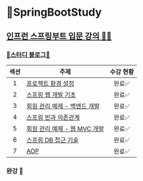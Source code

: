 
# 🌱SpringBootStudy
[인프런 스프링부트 입문 강의 🧑‍🏫](https://www.inflearn.com/course/%EC%8A%A4%ED%94%84%EB%A7%81-%EC%9E%85%EB%AC%B8-%EC%8A%A4%ED%94%84%EB%A7%81%EB%B6%80%ED%8A%B8)
-----------------
### [🔗스터디 블로그📒](https://yuejeong.tistory.com/category/Study/SpringBoot)

| 섹션 | 주제 | 수강 현황|
|:-------:|--------------------|:---:|
| 1 | [프로젝트 환경 설정](https://yuejeong.tistory.com/23) | 완료✅ | 
| 2 | [스프링 웹 개발 기초](https://yuejeong.tistory.com/23) | 완료✅ |
| 3 | [회원 관리 예제 - 백엔드 개발](https://yuejeong.tistory.com/24)| 완료✅ |
| 4 | [스프링 빈과 의존관계](https://yuejeong.tistory.com/25) | 완료✅ |
| 5 | [회원 관리 예제 - 웹 MVC 개발](https://yuejeong.tistory.com/25) | 완료✅ |
| 6 | [스프링 DB 접근 기술](https://yuejeong.tistory.com/26) | 완료✅ |
| 7 | [AOP](https://yuejeong.tistory.com/27?category=671305) |완료✅|

### 완강 🥇
